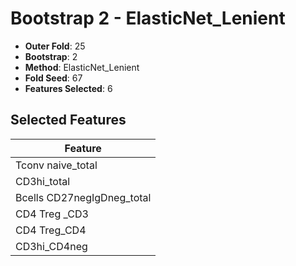 # Bootstrap 2 - ElasticNet_Lenient

- **Outer Fold**: 25
- **Bootstrap**: 2
- **Method**: ElasticNet_Lenient
- **Fold Seed**: 67
- **Features Selected**: 6

## Selected Features

| Feature |
|---------|
| Tconv naive_total |
| CD3hi_total |
| Bcells CD27negIgDneg_total |
| CD4 Treg _CD3 |
| CD4 Treg_CD4 |
| CD3hi_CD4neg |
